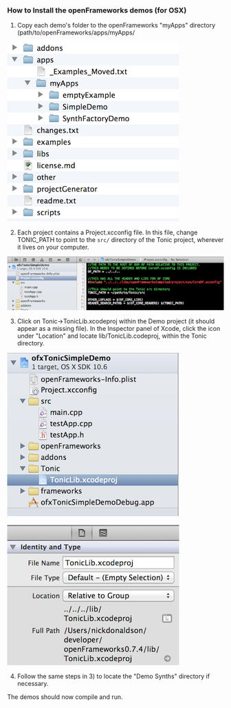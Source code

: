 ### How to Install the openFrameworks demos (for OSX)

1) Copy each demo's folder to the openFrameworks "myApps" directory (path/to/openFrameworks/apps/myApps/

![copy demos](http://github.com/TonicAudio/TonicDocs/blob/master/screenshots/oF_install_instructions/copy_oF_demos.png?raw=true)

2) Each project contains a Project.xcconfig file. In this file, change TONIC_PATH to point to the `src/` directory of
the Tonic project, wherever it lives on your computer.

![tonic path](http://github.com/TonicAudio/TonicDocs/blob/master/screenshots/oF_install_instructions/set_tonic_path.png?raw=true)

3) Click on Tonic->TonicLib.xcodeproj within the Demo project (it should appear as a missing file). In the Inspector panel of Xcode, click the icon under
"Location" and locate lib/TonicLib.codeproj, within the Tonic directory.

![library file](http://github.com/TonicAudio/TonicDocs/blob/master/screenshots/oF_install_instructions/tonic_lib_loc.png?raw=true)
<br><br>
![library location](http://github.com/TonicAudio/TonicDocs/blob/master/screenshots/oF_install_instructions/find_tonic_lib.png?raw=true)

4) Follow the same steps in 3) to locate the "Demo Synths" directory if necessary.

The demos should now compile and run.
